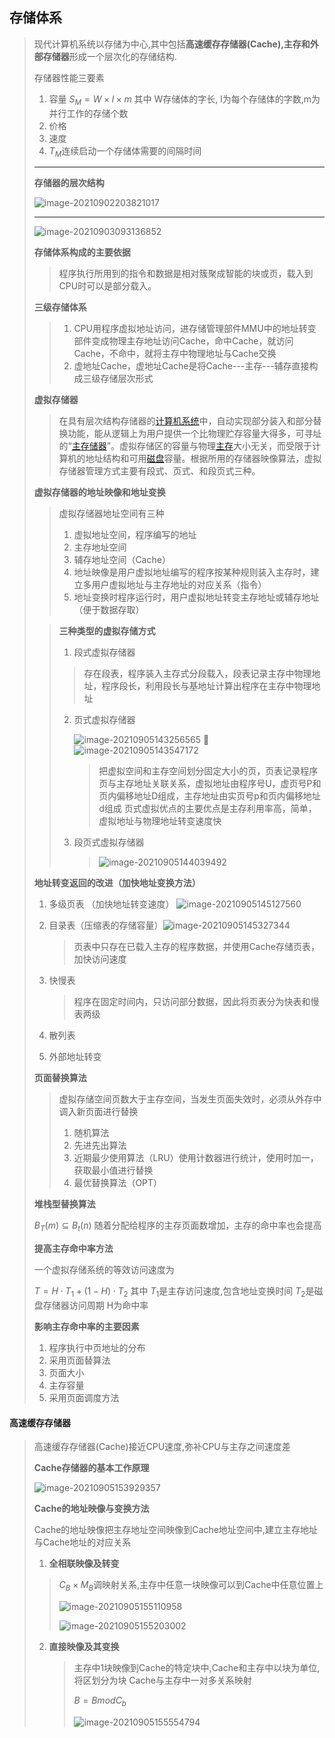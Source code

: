 ## 存储体系

> 现代计算机系统以存储为中心,其中包括**高速缓存存储器(Cache),主存和外部存储器**形成一个层次化的存储结构.
>
> 存储器性能三要素
>
> 1. 容量  $S_M=W\times l \times m$ 其中 W存储体的字长, l为每个存储体的字数,m为并行工作的存储个数 
> 2. 价格
> 3. 速度
> 4. $T_M$连续启动一个存储体需要的间隔时间
>
> ---
>
> 
>
> **存储器的层次结构**
>
> ![image-20210902203821017](image-20210902203821017.png)
>
> ---
>
> ![image-20210903093136852](image-20210903093136852.png)
>
> **存储体系构成的主要依据**
>
> > 程序执行所用到的指令和数据是相对簇聚成智能的块或页，载入到CPU时可以是部分载入。
>
> **三级存储体系**
>
> > 1. CPU用程序虚拟地址访问，进存储管理部件MMU中的地址转变部件变成物理主存地址访问Cache，命中Cache，就访问Cache，不命中，就将主存中物理地址与Cache交换
> > 2. 虚地址Cache，虚地址Cache是将Cache---主存---辅存直接构成三级存储层次形式
>
> **虚拟存储器**
>
> > 在具有层次结构存储器的[计算机系统](https://baike.baidu.com/item/计算机系统)中，自动实现部分装入和部分替换功能，能从逻辑上为用户提供一个比物理贮存容量大得多，可寻址的“[主存储器](https://baike.baidu.com/item/主存储器)”。虚拟存储区的容量与物理[主存](https://baike.baidu.com/item/主存)大小无关，而受限于计算机的地址结构和可用[磁盘](https://baike.baidu.com/item/磁盘/2842227)容量。根据所用的存储器映像算法，虚拟存储器管理方式主要有段式、页式、和段页式三种。
>
> **虚拟存储器的地址映像和地址变换**
>
> > 虚拟存储器地址空间有三种
> >
> > 1. 虚拟地址空间，程序编写的地址
> > 2. 主存地址空间
> > 3. 辅存地址空间（Cache）
> > 4. 地址映像是用户虚拟地址编写的程序按某种规则装入主存时，建立多用户虚拟地址与主存地址的对应关系（指令）
> > 5. 地址变换时程序运行时，用户虚拟地址转变主存地址或辅存地址（便于数据存取）
>
> > **三种类型的虚拟存储方式**
> >
> > 1. 段式虚拟存储器
> >
> > > 存在段表，程序装入主存式分段载入，段表记录主存中物理地址，程序段长，利用段长与基地址计算出程序在主存中物理地址
> >
> > 2. 页式虚拟存储器
> >
> >    ![image-20210905143256565](image-20210905143256565.png) ![image-20210905143547172](image-20210905143547172.png)
> >
> >    > 把虚拟空间和主存空间划分固定大小的页，页表记录程序页与主存地址关联关系，虚拟地址由程序号U，虚页号P和页内偏移地址D组成，主存地址由实页号p和页内偏移地址d组成
> >    > 页式虚拟优点的主要优点是主存利用率高，简单，虚拟地址与物理地址转变速度快
> >
> > 3. 段页式虚拟存储器
> >
> >    > ![image-20210905144039492](image-20210905144039492.png)
>
> **地址转变返回的改进（加快地址变换方法）**
>
> 1. 多级页表 （加快地址转变速度） ![image-20210905145127560](image-20210905145127560-0824701.png)
>
> 2. 目录表（压缩表的存储容量）![image-20210905145327344](image-20210905145327344.png)
>
>    > 页表中只存在已载入主存的程序数据，并使用Cache存储页表，加快访问速度
>
> 3. 快慢表
>
>    > 程序在固定时间内，只访问部分数据，因此将页表分为快表和慢表两级
>
> 4. 散列表
>
> 5. 外部地址转变
>
> **页面替换算法**
>
> > 虚拟存储空间页数大于主存空间，当发生页面失效时，必须从外存中调入新页面进行替换
> >
> > 1. 随机算法
> > 2. 先进先出算法
> > 3. 近期最少使用算法（LRU）使用计数器进行统计，使用时加一，获取最小值进行替换
> > 4. 最优替换算法（OPT）
>
> **堆栈型替换算法**
>
> $B_T(m)  \subseteq B_t(n)$  随着分配给程序的主存页面数增加，主存的命中率也会提高
>
> **提高主存命中率方法**
>
> 一个虚拟存储系统的等效访问速度为
>
>  $T=H\cdot T_1 + (1-H)\cdot T_2$  其中 $T_1$是主存访问速度,包含地址变换时间  $T_2$是磁盘存储器访问周期  H为命中率
>
> **影响主存命中率的主要因素**
>
> 1. 程序执行中页地址的分布
> 2. 采用页面替算法
> 3. 页面大小
> 4. 主存容量
> 5. 采用页面调度方法

#### 高速缓存存储器

> 高速缓存存储器(Cache)接近CPU速度,弥补CPU与主存之间速度差
>
> **Cache存储器的基本工作原理**
>
> ![image-20210905153929357](image-20210905153929357-0827575.png)
>
> **Cache的地址映像与变换方法**
>
> Cache的地址映像把主存地址空间映像到Cache地址空间中,建立主存地址与Cache地址的对应关系
>
> 1. **全相联映像及转变**
>
> > $C_B \times M_B$调映射关系,主存中任意一块映像可以到Cache中任意位置上
> >
> > ![image-20210905155110958](image-20210905155110958.png)
> >
> > ![image-20210905155203002](image-20210905155203002-0828329.png)
>
> 2. **直接映像及其变换**
>
>    > 主存中1块映像到Cache的特定块中,Cache和主存中以块为单位,将区划分为块  Cache与主存中一对多关系映射
>    >
>    >  $B= B mod C_b$
>    >
>    > ![image-20210905155554794](image-20210905155554794.png)
>    >
>    >


